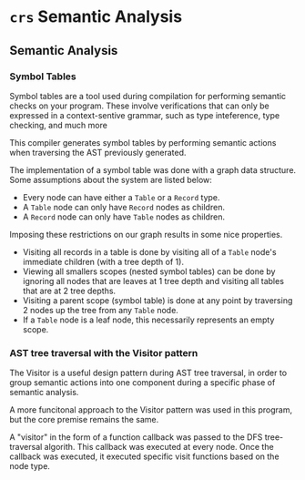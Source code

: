# `crs` Semantic Analysis

## Semantic Analysis

### Symbol Tables
Symbol tables are a tool used during compilation for performing semantic checks on your program. These involve verifications that can only be expressed in a context-sentive grammar, such as type inteference, type checking, and much more

This compiler generates symbol tables by performing semantic actions when traversing the AST previously generated.

The implementation of a symbol table was done with a graph data structure. Some assumptions about the system are listed below:

- Every node can have either a `Table` or a `Record` type.
- A `Table` node can only have `Record` nodes as children.
- A `Record` node can only have `Table` nodes as children.

Imposing these restrictions on our graph results in some nice properties.
- Visiting all records in a table is done by visiting all of a `Table` node's immediate children (with a tree depth of 1).
- Viewing all smallers scopes (nested symbol tables) can be done by ignoring all nodes that are leaves at 1 tree depth and visiting all tables that are at 2 tree depths.
- Visiting a parent scope (symbol table) is done at any point by traversing 2 nodes up the tree from any `Table` node.
- If a `Table` node is a leaf node, this necessarily represents an empty scope.

### AST tree traversal with the Visitor pattern

The Visitor is a useful design pattern during AST tree traversal, in order to group semantic actions into one component during a specific phase of semantic analysis.

A more funcitonal approach to the Visitor pattern was used in this program, but the core premise remains the same.

A "visitor" in the form of a function callback was passed to the DFS tree-traversal algorith. This callback was executed at every node. Once the callback was executed, it executed specific visit functions based on the node type.
